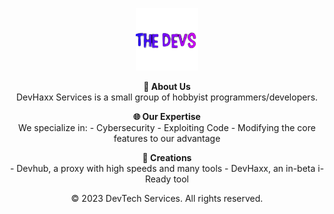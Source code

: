 <p align="center">
  <a href="https://devhaxx.xyz">
    <img src="https://github.com/DevTech-Services/.github/raw/main/profile/theDevs.png?raw=true" alt="DevHaxx" width="100">
  </a>
</p>


<p align="center">
  <strong>🚀 About Us</strong>
  <br>
  DevHaxx Services is a small group of hobbyist programmers/developers.
</p>

<p align="center">
  <strong>🌐 Our Expertise</strong>
  <br>
  We specialize in:
  - Cybersecurity
  - Exploiting Code
  - Modifying the core features to our advantage
</p>

<p align="center">
  <strong>🚧 Creations</strong>
  <br>
  - Devhub, a proxy with high speeds and many tools
  - DevHaxx, an in-beta i-Ready tool
</p>

<p align="center">
  &copy; 2023 DevTech Services. All rights reserved.
</p>
